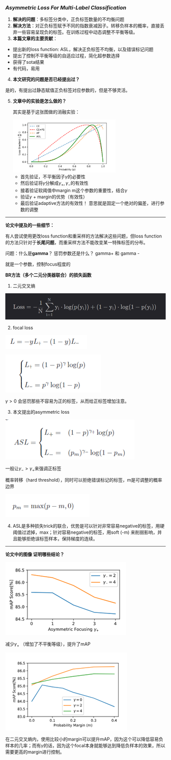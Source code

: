 ### *Asymmetric Loss For Multi-Label Classification*



1. **解决的问题**：多标签分类中，正负标签数量的不均衡问题
2. **解决方法**：对正负标签赋予不同的指数衰减因子。转移负样本的概率，直接丢弃一些容易呈现负的标签。在训练过程中动态调整不平衡等级。
3. **本篇文章的主要贡献**：

- 提出新的loss function: ASL，解决正负标签不均衡，以及错误标记问题
- 提出了控制不平衡等级的自适应过程，简化超参数选择
- 获得了sota结果
- 有代码，易用

4. **本文研究的问题是否已经提出过？**

是的，有提出过静态赋值正负标签对应参数的，但是不够灵活。

5. **文章中的实验是怎么做的？**

   其实是基于这张图做的消融实验：

   <img src="assets/image-20221013201401628.png" alt="image-20221013201401628" style="zoom:67%;" />

   - 首先验证，不平衡因子$\gamma$的必要性
   - 然后验证将$\gamma$分解成$\gamma_+,\gamma_-$的有效性
   - 接着验证软阈值中margin m这个参数的重要性，结合$\gamma$
   - 验证$\gamma$ + margin的优势（有效性）
   - 最后验证adaptive方法的有效性！ 意思就是固定一个绝对的偏差，进行参数的调整

   



------

**论文中提及的一些细节：**



有人尝试使用更改loss function和重采样的方法解决这些问题，但loss function的方法只针对于**长尾问题**，而重采样方法不能改变某一特殊标签的分布。



问题：什么是**gamma**？ 惩罚参数还是什么？ gamma+ 和 gamma - 

就是一个参数，控制focus程度的



**BR方法（多个二元分类器联合）的损失函数**

1. 二元交叉熵

![image-20221013103654011](assets/image-20221013103654011-16656294962741.png)

2. focal loss

![image-20221013103721063](assets/image-20221013103721063-16656294988013.png)

![image-20221013103727645](assets/image-20221013103727645-16656294999425.png)

$\gamma > 0$ 会惩罚那些不容易为正的标签，从而给正标签增加注意。

3. 本文提出的asymmetric loss

![image-20221013110417843](assets/image-20221013110417843.png)

一般让$\gamma_{-} > \gamma_+$来强调正标签



概率转移（hard threshold），同时可以拒绝错误标记的标签，m是可调整的概率边界

![image-20221013110158371](assets/image-20221013110158371.png)

4. ASL是多种损失trick的联合，优势是可以针对非常容易negative的标签，用硬阈值过滤掉，max；针对容易negative的标签，用soft (-m) 来削弱影响，并且能够拒绝误标签样本，保持梯度的连续。



------

**论文中的图像   证明哪些结论？**

![image-20221013195843486](assets/image-20221013195843486.png)

减少$\gamma_+$ （增加了不平衡等级），提升了mAP



![image-20221013200600332](assets/image-20221013200600332.png)

在二元交叉熵内，使用比较小的margin可以提升mAP，因为这个可以降低容易负样本的几率；而有$\gamma$的话，因为这个focal本身就能够达到降低负样本的效果，所以需要更高的margin进行控制。

